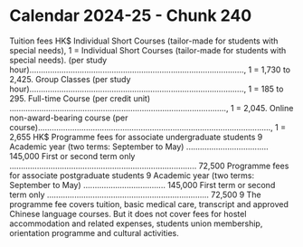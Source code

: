 # Calendar 2024-25 - Chunk 240

<!-- Chunk tokens: 807, Enriched tokens: 809 -->

Tuition fees
HK$
Individual Short Courses (tailor-made for students with special needs), 1 = Individual Short Courses (tailor-made for students with special needs). (per study hour).............................................................................................., 1 = 1,730 to 2,425. Group Classes (per study hour).............................................................................................., 1 = 185 to 295. Full-time Course (per credit unit) ..............................................................................................., 1 = 2,045. Online non-award-bearing course (per course)......................................................................................................, 1 = 2,655
HK$
Programme fees for associate undergraduate students 9
Academic year (two terms: September to May) ....................................
145,000
First or second term only ..................................................................................
72,500
Programme fees for associate postgraduate students 9
Academic year (two terms: September to May) ....................................
145,000
First term or second term only .......................................................................
72,500
9 The programme fee covers tuition, basic medical care, transcript and approved Chinese language courses. But it does not cover fees for hostel accommodation and related expenses, students union membership, orientation programme and cultural activities.
